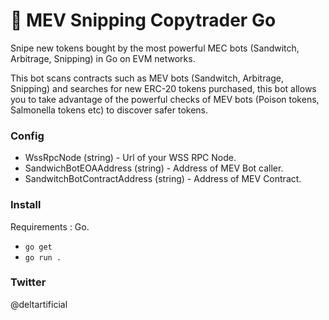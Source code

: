 
# 🥪 MEV Snipping Copytrader Go

Snipe new tokens bought by the most powerful MEC bots (Sandwitch, Arbitrage, Snipping) in Go on EVM networks.

This bot scans contracts such as MEV bots (Sandwitch, Arbitrage, Snipping) and searches for new ERC-20 tokens purchased, this bot allows you to take advantage of the powerful checks of MEV bots (Poison tokens, Salmonella tokens etc) to discover safer tokens.

### Config
- WssRpcNode (string) - Url of your WSS RPC Node. 
- SandwichBotEOAAddress (string) - Address of MEV Bot caller.
- SandwitchBotContractAddress (string) - Address of MEV Contract.

### Install
Requirements : Go.
- `go get`
- `go run .`

### Twitter
@deltartificial